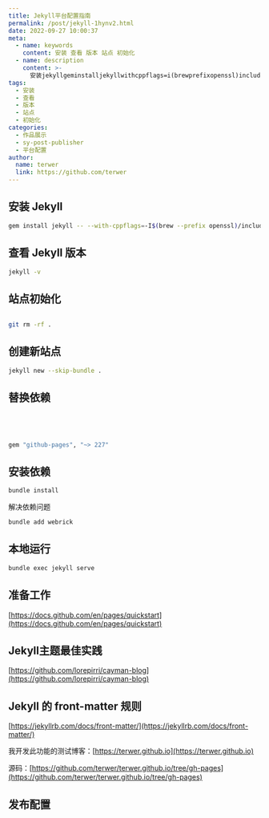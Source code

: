 ```yaml
---
title: Jekyll平台配置指南
permalink: /post/jekyll-1hynv2.html
date: 2022-09-27 10:00:37
meta:
  - name: keywords
    content: 安装 查看 版本 站点 初始化
  - name: description
    content: >-
      安装jekyllgeminstalljekyllwithcppflags=i(brewprefixopenssl)include查看jekyll版本jekyllv站点初始化#gitcheckoutorphanghpagesgitrmrf创建新站点jekyllnewskipbundle替换依赖#注释掉#gem#添加gem安装依赖bundleinstall解决依赖问题bundleaddwebrick本地运行bundleexecjekyllserve准备工作https_docsgithubcomenpagesq
tags:
  - 安装
  - 查看
  - 版本
  - 站点
  - 初始化
categories:
  - 作品展示
  - sy-post-publisher
  - 平台配置
author:
  name: terwer
  link: https://github.com/terwer
---
```




## 安装 Jekyll

```bash
gem install jekyll -- --with-cppflags=-I$(brew --prefix openssl)/include
```

## 查看 Jekyll 版本

```bash
jekyll -v
```

## 站点初始化

```bash

git rm -rf .
```

## 创建新站点

```bash
jekyll new --skip-bundle .
```

## 替换依赖

```bash




gem "github-pages", "~> 227"
```

## 安装依赖

```bash
bundle install
```

解决依赖问题

```bash
bundle add webrick
```

## 本地运行

```bash
bundle exec jekyll serve
```

## 准备工作

[https://docs.github.com/en/pages/quickstart](https://docs.github.com/en/pages/quickstart)

## Jekyll主题最佳实践

[https://github.com/lorepirri/cayman-blog](https://github.com/lorepirri/cayman-blog)

## Jekyll 的 front-matter 规则

[https://jekyllrb.com/docs/front-matter/](https://jekyllrb.com/docs/front-matter/)

我开发此功能的测试博客：[https://terwer.github.io](https://terwer.github.io)

源码：[https://github.com/terwer/terwer.github.io/tree/gh-pages](https://github.com/terwer/terwer.github.io/tree/gh-pages)

## 发布配置

‍
